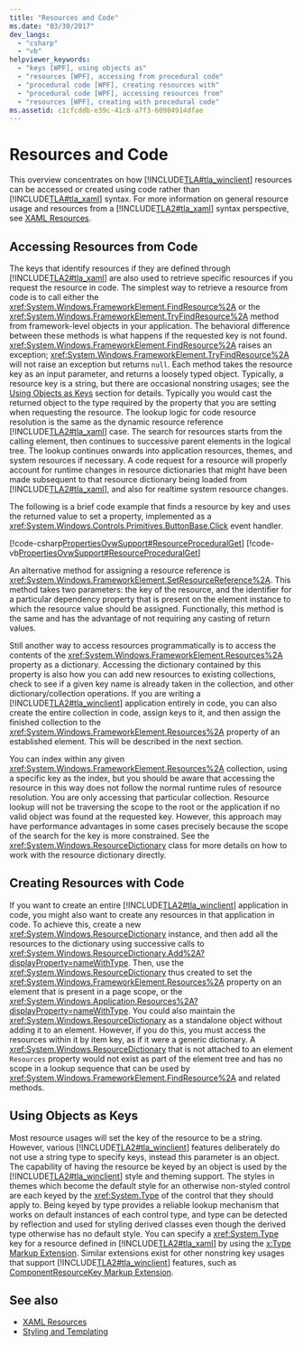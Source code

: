 ```yaml
---
title: "Resources and Code"
ms.date: "03/30/2017"
dev_langs: 
  - "csharp"
  - "vb"
helpviewer_keywords: 
  - "keys [WPF], using objects as"
  - "resources [WPF], accessing from procedural code"
  - "procedural code [WPF], creating resources with"
  - "procedural code [WPF], accessing resources from"
  - "resources [WPF], creating with procedural code"
ms.assetid: c1cfcddb-e39c-41c8-a7f3-60984914dfae
---
```

# Resources and Code
This overview concentrates on how [!INCLUDE[TLA#tla_winclient](../../../../includes/tlasharptla-winclient-md.md)] resources can be accessed or created using  code rather than [!INCLUDE[TLA#tla_xaml](../../../../includes/tlasharptla-xaml-md.md)] syntax. For more information on general resource usage and resources from a [!INCLUDE[TLA2#tla_xaml](../../../../includes/tla2sharptla-xaml-md.md)] syntax perspective, see [XAML Resources](/dotnet/desktop-wpf/fundamentals/xaml-resources-define).  

<a name="accessing"></a>
## Accessing Resources from Code  
 The keys that identify resources if they are defined through [!INCLUDE[TLA2#tla_xaml](../../../../includes/tla2sharptla-xaml-md.md)] are also used to retrieve specific resources if you request the resource in code. The simplest way to retrieve a resource from code is to call either the <xref:System.Windows.FrameworkElement.FindResource%2A> or the <xref:System.Windows.FrameworkElement.TryFindResource%2A> method from framework-level objects in your application. The behavioral difference between these methods is what happens if the requested key is not found. <xref:System.Windows.FrameworkElement.FindResource%2A> raises an exception; <xref:System.Windows.FrameworkElement.TryFindResource%2A> will not raise an exception but returns `null`. Each method takes the resource key as an input parameter, and returns a loosely typed object. Typically, a resource key is a string, but there are occasional nonstring usages; see the [Using Objects as Keys](#objectaskey) section for details. Typically you would cast the returned object to the type required by the property that you are setting when requesting the resource. The lookup logic for code resource resolution is the same as the dynamic resource reference [!INCLUDE[TLA2#tla_xaml](../../../../includes/tla2sharptla-xaml-md.md)] case. The search for resources starts from the calling element, then continues to successive parent elements in the logical tree. The lookup continues onwards into application resources, themes, and system resources if necessary. A code request for a resource will properly account for runtime changes in resource dictionaries that might have been made subsequent to that resource dictionary being loaded from [!INCLUDE[TLA2#tla_xaml](../../../../includes/tla2sharptla-xaml-md.md)], and also for realtime system resource changes.  
  
 The following is a brief code example that finds a resource by key and uses the returned value to set a property, implemented as a <xref:System.Windows.Controls.Primitives.ButtonBase.Click> event handler.  
  
 [!code-csharp[PropertiesOvwSupport#ResourceProceduralGet](~/samples/snippets/csharp/VS_Snippets_Wpf/PropertiesOvwSupport/CSharp/page3.xaml.cs#resourceproceduralget)]
 [!code-vb[PropertiesOvwSupport#ResourceProceduralGet](~/samples/snippets/visualbasic/VS_Snippets_Wpf/PropertiesOvwSupport/visualbasic/page3.xaml.vb#resourceproceduralget)]  
  
 An alternative method for assigning a resource reference is <xref:System.Windows.FrameworkElement.SetResourceReference%2A>. This method takes two parameters: the key of the resource, and the identifier for a particular dependency property that is present on the element instance to which the resource value should be assigned. Functionally, this method is the same and has the advantage of not requiring any casting of return values.  
  
 Still another way to access resources programmatically is to access the contents of the <xref:System.Windows.FrameworkElement.Resources%2A> property as a dictionary. Accessing the dictionary contained by this property is also how you can add new resources to existing collections, check to see if a given key name is already taken in the collection, and other dictionary/collection operations. If you are writing a [!INCLUDE[TLA2#tla_winclient](../../../../includes/tla2sharptla-winclient-md.md)] application entirely in code, you can also create the entire collection in code, assign keys to it, and then assign the finished collection to the <xref:System.Windows.FrameworkElement.Resources%2A> property of an established element. This will be described in the next section.  
  
 You can index within any given <xref:System.Windows.FrameworkElement.Resources%2A> collection, using a specific key as the index, but you should be aware that accessing the resource in this way does not follow the normal runtime rules of resource resolution. You are only accessing that particular collection. Resource lookup will not be traversing the scope to the root or the application if no valid object was found at the requested key. However, this approach may have performance advantages in some cases precisely because the scope of the search for the key is more constrained. See the <xref:System.Windows.ResourceDictionary> class for more details on how to work with the resource dictionary directly.  
  
<a name="creating"></a>
## Creating Resources with Code  
 If you want to create an entire [!INCLUDE[TLA2#tla_winclient](../../../../includes/tla2sharptla-winclient-md.md)] application in code, you might also want to create any resources in that application in code. To achieve this, create a new <xref:System.Windows.ResourceDictionary> instance, and then add all the resources to the dictionary using successive calls to <xref:System.Windows.ResourceDictionary.Add%2A?displayProperty=nameWithType>. Then, use the <xref:System.Windows.ResourceDictionary> thus created to set the <xref:System.Windows.FrameworkElement.Resources%2A> property on an element that is present in a page scope, or the <xref:System.Windows.Application.Resources%2A?displayProperty=nameWithType>. You could also maintain the <xref:System.Windows.ResourceDictionary> as a standalone object without adding it to an element. However, if you do this, you must access the resources within it by item key, as if it were a generic dictionary. A <xref:System.Windows.ResourceDictionary> that is not attached to an element `Resources` property would not  exist as part of the element tree and has no scope in a lookup sequence that can be used by <xref:System.Windows.FrameworkElement.FindResource%2A> and related methods.  
  
<a name="objectaskey"></a>
## Using Objects as Keys  
 Most resource usages will set the key of the resource to be a string. However, various [!INCLUDE[TLA2#tla_winclient](../../../../includes/tla2sharptla-winclient-md.md)] features deliberately do not use a string type to specify keys, instead this parameter is an object. The capability of having the resource be keyed by an object is used by the [!INCLUDE[TLA2#tla_winclient](../../../../includes/tla2sharptla-winclient-md.md)] style and theming support. The styles in themes which become the default style for an otherwise non-styled control are each keyed by the <xref:System.Type> of the control that they should apply to. Being keyed by type provides a reliable lookup mechanism that works on default instances of each control type, and type can be detected by reflection and used for styling derived classes even though the derived type otherwise has no default style. You can specify a <xref:System.Type> key for a resource defined in [!INCLUDE[TLA2#tla_xaml](../../../../includes/tla2sharptla-xaml-md.md)] by using the [x:Type Markup Extension](/dotnet/desktop-wpf/xaml-services/xtype-markup-extension). Similar extensions exist for other nonstring key usages that support [!INCLUDE[TLA2#tla_winclient](../../../../includes/tla2sharptla-winclient-md.md)] features, such as [ComponentResourceKey Markup Extension](componentresourcekey-markup-extension.md).  
  
## See also

- [XAML Resources](/dotnet/desktop-wpf/fundamentals/xaml-resources-define)
- [Styling and Templating](/dotnet/desktop-wpf/fundamentals/styles-templates-overview)
